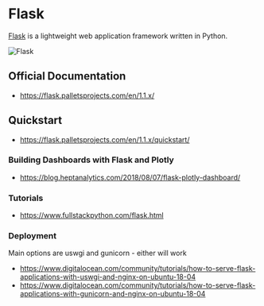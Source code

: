 # Flask
[Flask](https://www.palletsprojects.com/p/flask/) is a lightweight web application framework written in Python.

![Flask](https://upload.wikimedia.org/wikipedia/commons/thumb/3/3c/Flask_logo.svg/440px-Flask_logo.svg.png)

## Official Documentation
* https://flask.palletsprojects.com/en/1.1.x/

## Quickstart
* https://flask.palletsprojects.com/en/1.1.x/quickstart/

### Building Dashboards with Flask and Plotly

* https://blog.heptanalytics.com/2018/08/07/flask-plotly-dashboard/

### Tutorials

* https://www.fullstackpython.com/flask.html


### Deployment

Main options are uswgi and gunicorn - either will work
* https://www.digitalocean.com/community/tutorials/how-to-serve-flask-applications-with-uswgi-and-nginx-on-ubuntu-18-04
* https://www.digitalocean.com/community/tutorials/how-to-serve-flask-applications-with-gunicorn-and-nginx-on-ubuntu-18-04

